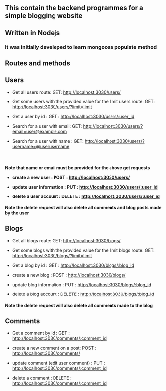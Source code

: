 ## This contain the backend programmes for a simple blogging website  
## Written in Nodejs
### It was initially developed to learn mongoose populate method

## Routes and methods

## Users

- Get all users route: GET:  [http://localhost:3030/users/](http://localhost:3030/users/)

- Get some users with the provided value for the limit users route: GET:  [http://localhost:3030/users/?limit=limit](http://localhost:3030/users/?limit=limit)

- Get a user by id : GET : [http://localhost:3030/users/:user_id](http://localhost:3030/users/:user_id)

- Search for a user with email: GET: [http://localhost:3030/users/?email=user@example.com]( http://localhost:3030/users/?email=user@example.com) 

- Search for a user with name : GET: [http://localhost:3030/users/?username=@userusername]( http://localhost:3030/users/?name=user@example.com)

<br> <h4> Note that name or email must be provided for the above get requests

- create a new user : POST : [http://localhost:3030/users/](http://localhost:3030/users/)

- update user information : PUT : [http://localhost:3030/users/:user_id](http://localhost:3030/users/:user_id)

- delete a user account : DELETE : [http://localhost:3030/users/:user_id](http://localhost:3030/users/:user_id)

#### Note the delete request will also delete all comments and blog posts made by the user


## Blogs

- Get all blogs route: GET:  [http://localhost:3030/blogs/](http://localhost:3030/blogs/)

- Get some blogs with the provided value for the limit blogs route: GET:  [http://localhost:3030/blogs/?limit=limit](http://localhost:3030/blogs/?limit=limit)

- Get a blog by id : GET : [http://localhost:3030/blogs/:blog_id](http://localhost:3030/blogs/:blog_id)

- create a new blog : POST : [http://localhost:3030/blogs/](http://localhost:3030/blogs/)

- update blog information : PUT : [http://localhost:3030/blogs/:blog_id](http://localhost:3030/blogs/:blog_id)

- delete a blog account : DELETE : [http://localhost:3030/blogs/:blog_id](http://localhost:3030/blogs/:blog_id)

#### Note the delete request will also delete all comments made to the blog


## Comments


- Get a comment by id : GET : [http://localhost:3030/comments/:comment_id](http://localhost:3030/comments/:comment_id)

- create a new comment on a post: POST : [http://localhost:3030/comments/](http://localhost:3030/comments/)

- update comment (edit user comment) : PUT : [http://localhost:3030/comments/:comment_id](http://localhost:3030/comments/:comment_id)

- delete a comment  : DELETE : [http://localhost:3030/comments/:comment_id](http://localhost:3030/comments/:comment_id)

